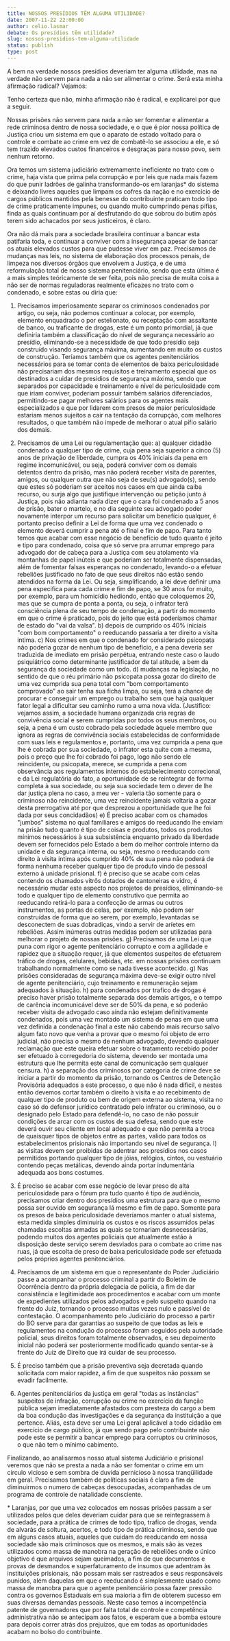 ```yaml
---
title: NOSSOS PRESÍDIOS TÊM ALGUMA UTILIDADE?
date: 2007-11-22 22:00:00
author: celio.lasmar
debate: Os presídios têm utilidade?
slug: nossos-presidios-tem-alguma-utilidade
status: publish 
type: post
---
```


  

A bem na verdade nossos presídios deveriam ter alguma utilidade, mas na verdade não servem para nada a não ser alimentar o crime. Será esta minha afirmação radical? Vejamos:  

  

Tenho certeza que não, minha afirmação não é radical, e explicarei por que a seguir.  

Nossas prisões não servem para nada a não ser fomentar e alimentar a rede criminosa dentro de nossa sociedade, e o que é pior nossa política de Justiça criou um sistema em que o aparato de estado voltado para o controle e combate ao crime em vez de combatê-lo se associou a ele, e só tem trazido elevados custos financeiros e desgraças para nosso povo, sem nenhum retorno.  

Ora temos um sistema judiciário extremamente ineficiente no trato com o crime, haja vista que prima pela corrupção e por leis que nada mais fazem do que punir ladrões de galinha transformando-os em laranjas\* do sistema e deixando livres aqueles que limpam os cofres da nação e no exercício de cargos públicos mantidos pela benesse do contribuinte praticam todo tipo de crime praticamente impunes, ou quando muito cumprindo penas pífias, finda as quais continuam por aí desfrutando do que sobrou do butim após terem sido achacados por seus justiceiros, é claro.  

Ora não dá mais para a sociedade brasileira continuar a bancar esta patifaria toda, e continuar a conviver com a insegurança apesar de bancar os atuais elevados custos para que pudesse viver em paz. Precisamos de mudanças nas leis, no sistema de elaboração dos processos penais, de limpeza nos diversos órgãos que envolvem a Justiça, e de uma reformulação total de nosso sistema penitenciário, sendo que esta última é a mais simples teóricamente de ser feita, pois não precisa de muita coisa a não ser de normas reguladoras realmente eficazes no trato com o condenado, e sobre estas ou diria que:   

1) Precisamos imperiosamente separar os criminosos condenados por artigo, ou seja, não podemos continuar a colocar, por exemplo, elemento enquadrado o por estelionato, ou receptação com assaltante de banco, ou traficante de drogas, este é um ponto primordial, já que definiria também a classificação do nível de segurança necessário ao presídio, eliminando-se a necessidade de que todo presídio seja construído visando segurança máxima, aumentando em muito os custos de construção. Teríamos também que os agentes penitenciários necessários para se tomar conta de elementos de baixa periculosidade não precisariam dos mesmos requisitos e treinamento especial que os destinados a cuidar de presídios de segurança máxima, sendo que separados por capacidade e treinamento e nível de periculosidade com que iriam conviver, poderiam possuir também salários diferenciados, permitindo-se pagar melhores salários para os agentes mais especializados e que por lidarem com presos de maior periculosidade estariam menos sujeitos a cair na tentação da corrupção, com melhores resultados, o que também não impede de melhorar o atual pífio salário dos demais.  

2) Precisamos de uma Lei ou regulamentação que: a) qualquer cidadão condenado a qualquer tipo de crime, cuja pena seja superior a cinco (5) anos de privação de liberdade, cumpra os 40% iniciais da pena em regime incomunicável, ou seja, poderá conviver com os demais detentos dentro da prisão, mas não poderá receber visita de parentes, amigos, ou qualquer outra que não seja de seu(s) advogado(s), sendo que estes só poderiam ser aceitos nos casos em que ainda caiba recurso, ou surja algo que justifique intervenção ou petição junto à Justiça, pois não adianta nada dizer que o cara foi condenado a 5 anos de prisão, bater o martelo, e no dia seguinte seu advogado poder novamente interpor um recurso para solicitar um benefício qualquer, é portanto preciso definir a Lei de forma que uma vez condenado o elemento deverá cumprir a pena até o final e fim de papo. Para tanto temos que acabar com esse negócio de benefício de tudo quanto é jeito e tipo para condenado, coisa que só serve pra arrumar emprego para advogado dor de cabeça para a Justiça com seu atolamento via montanhas de papel inúteis e que poderiam ser totalmente dispensadas, além de fomentar falsas esperanças no condenado, levando-o a efetuar rebeliões justificado no fato de que seus direitos não estão sendo atendidos na forma da Lei. Ou seja, simplificando, a lei deve definir uma pena especifica para cada crime e fim de papo, se 30 anos for muito, por exemplo, para um homicídio hediondo, então que coloquemos 20, mas que se cumpra de ponta a ponta, ou seja, o infrator terá consciência plena de seu tempo de condenação, a partir do momento em que o crime é praticado, pois do jeito que está poderíamos chamar de estado do "vai da valsa". b) depois de cumprido os 40% iniciais "com bom comportamento" o reeducando passaria a ter direito a visita intima. c) Nos crimes em que o condenado for considerado psicopata não poderia gozar de nenhum tipo de benefício, e a pena deveria ser traduzida de imediato em prisão perpétua, entrando neste caso o laudo psiquiátrico como determinante justificador de tal atitude, a bem da segurança da sociedade como um todo. d) mudanças na legislação, no sentido de que o réu primário não psicopata possa gozar do direito de uma vez cumprida sua pena total com "bom comportamento comprovado" ao sair tenha sua ficha limpa, ou seja, terá a chance de procurar e conseguir um emprego ou trabalho sem que haja qualquer fator legal a dificultar seu caminho rumo a uma nova vida. (Justifico: vejamos assim, a sociedade humana organizada cria regras de convivência social e serem cumpridas por todos os seus membros, ou seja, a pena é um custo cobrado pela sociedade àquele membro que ignora as regras de convivência sociais estabelecidas de conformidade com suas leis e regulamentos e, portanto, uma vez cumprida a pena que lhe é cobrada por sua sociedade, o infrator esta quite com a mesma, pois o preço que lhe foi cobrado foi pago, logo não sendo ele reincidente, ou psicopata, merece, se cumprida a pena com observância aos regulamentos internos do estabelecimento correcional, e da Lei regulatória do fato, a oportunidade de se reintegrar de forma completa à sua sociedade, ou seja sua sociedade tem o dever de lhe dar justiça plena no caso, a meu ver - valeria tão somente para o criminoso não reincidente, uma vez reincidente jamais voltaria a gozar desta prerrogativa até por que desprezou a oportunidade que lhe foi dada por seus concidadãos) e) É preciso acabar com os chamados "jumbos" sistema no qual familiares e amigos do reeducando lhe enviam na prisão tudo quanto é tipo de coisas e produtos, todos os produtos mínimos necessários à sua subsistência enquanto privado da liberdade devem ser fornecidos pelo Estado a bem do melhor controle interno da unidade e da segurança interna, ou seja, mesmo o reeducando com direito à visita intima após cumprido 40% de sua pena não poderá de forma nenhuma receber qualquer tipo de produto vindo de pessoal externo à unidade prisional. f) é preciso que se acabe com celas contendo os chamados vitrôs dotados de cantoneiras e vidro, é necessário mudar este aspecto nos projetos de presídios, eliminando-se todo e qualquer tipo de elemento construtivo que permita ao reeducando retirá-lo para a confecção de armas ou outros instrumentos, as portas de celas, por exemplo, não podem ser construídas de forma que ao serem, por exemplo, levantadas se desconectem de suas dobradiças, vindo a servir de aríetes em rebeliões. Assim inúmeras outras medidas podem ser utilizadas para melhorar o projeto de nossas prisões. g) Precisamos de uma Lei que puna com rigor o agente penitenciário corrupto e com a agilidade e rapidez que a situação requer, já que elementos suspeitos de efetuarem tráfico de drogas, celulares, bebidas, etc. em nossas prisões continuam trabalhando normalmente como se nada tivesse acontecido. g) Nas prisões consideradas de segurança máxima deve-se exigir outro nível de agente penitenciário, cujo treinamento e remuneração sejam adequados à situação. h) para condenados por trafico de drogas é preciso haver prisão totalmente separada dos demais artigos, e o tempo de carência incomunicável deve ser de 50% da pena, e só poderão receber visita de advogado caso ainda não estejam definitivamente condenados, pois uma vez montado um sistema de penas em que uma vez definida a condenação final a este não cabendo mais recurso salvo algum fato novo que venha a provar que o mesmo foi objeto de erro judicial, não precisa o mesmo de nenhum advogado, devendo qualquer reclamação que este queira efetuar sobre o tratamento recebido poder ser efetuado à corregedoria do sistema, devendo ser montada uma estrutura que lhe permita este canal de comunicação sem qualquer censura. h) a separação dos criminosos por categoria de crime deve se iniciar a partir do momento da prisão, tornando os Centros de Detenção Provisória adequados a este processo, o que não é nada difícil, e nestes então devemos cortar também o direito à visita e ao recebimento de qualquer tipo de produto ou bem de origem externa ao sistema, visita no caso só do defensor jurídico contratado pelo infrator ou criminoso, ou o designado pelo Estado para defendê-lo, no caso de não possuir condições de arcar com os custos de sua defesa, sendo que este deverá ouvir seu cliente em local adequado e que não permita a troca de quaisquer tipos de objetos entre as partes, valido para todos os estabelecimentos prisionais não importando seu nível de segurança. I) as visitas devem ser proibidas de adentrar aos presídios nos casos permitidos portando qualquer tipo de jóias, relógios, cintos, ou vestuário contendo peças metálicas, devendo ainda portar indumentária adequada aos bons costumes.  

3) É preciso se acabar com esse negócio de levar preso de alta periculosidade para o fórum pra tudo quanto é tipo de audiência, precisamos criar dentro dos presídios uma estrutura para que o mesmo possa ser ouvido em segurança lá mesmo e fim de papo. Somente para os presos de baixa periculosidade deveríamos manter o atual sistema, esta medida simples diminuiria os custos e os riscos assumidos pelas chamadas escoltas armadas as quais se tornariam desnecessárias, podendo muitos dos agentes policiais que atualmente estão à disposição deste serviço serem desviados para o combate ao crime nas ruas, já que escolta de preso de baixa periculosidade pode ser efetuada pelos próprios agentes penitenciários.  

4) Precisamos de um sistema em que o representante do Poder Judiciário passe a acompanhar o processo criminal a partir do Boletim de Ocorrência dentro da própria delegacia de polícia, a fim de dar consistência e legitimidade aos procedimentos e acabar com um monte de expedientes utilizados pelos advogados e pelo suspeito quando na frente do Juiz, tornando o processo muitas vezes nulo e passível de contestação. O acompanhamento pelo Judiciário do processo a partir do BO serve para dar garantias ao suspeito de que todas as leis e regulamentos na condução do processo foram seguidos pela autoridade policial, seus direitos foram totalmente observados, e seu depoimento inicial não poderá ser posteriormente modificado quando sentar-se à frente do Juiz de Direito que irá cuidar de seu processo.  

5) É preciso também que a prisão preventiva seja decretada quando solicitada com maior rapidez, a fim de que suspeitos não possam se evadir facilmente.  

6) Agentes penitenciários da justiça em geral "todas as instâncias" suspeitos de infração, corrupção ou crime no exercício da função pública sejam imediatamente afastados com presteza do cargo a bem da boa condução das investigações e da segurança da instituição a que pertence. Aliás, esta deve ser uma Lei geral aplicável a todo cidadão em exercício de cargo público, já que sendo pago pelo contribuinte não pode este se permitir a bancar emprego para corruptos ou criminosos, o que não tem o mínimo cabimento.  

Finalizando, ao analisarmos nosso atual sistema Judiciário e prisional veremos que não se presta a nada a não ser fomentar o crime em um circulo vicioso e sem sombra de duvida pernicioso à nossa tranqüilidade em geral. Precisamos também de políticas sociais é claro a fim de diminuirmos o numero de cabeças desocupadas, acompanhadas de um programa de controle de natalidade consciente.  

\* Laranjas, por que uma vez colocados em nossas prisões passam a ser utilizados pelos que deles deveriam cuidar para que se reintegrassem à sociedade, para a prática de crimes de todo tipo, trafico de drogas, venda de alvarás de soltura, acertos, e todo tipo de prática criminosa, sendo que em alguns casos atuais, aqueles que cuidam do reeducando em nossa sociedade são mais criminosos que os mesmos, e mais são às vezes utilizados como massa de manobra na geração de rebeliões onde o único objetivo é que arquivos sejam queimados, a fim de que documentos e provas de desmandos e superfaturamento de insumos que adentram às instituições prisionais, não possam mais ser rastreados e seus responsáveis punidos, além daquelas em que o reeducando é simplesmente usado como massa de manobra para que o agente penitenciário possa fazer pressão contra os governos Estaduais em sua maioria a fim de obterem sucesso em suas diversas demandas pessoais. Neste caso temos a incompetência patente de governadores que por falta total de controle e competência administrativa não se antecipam aos fatos, e esperam que a bomba estoure para depois correr atrás dos prejuízos, que em todas as oportunidades acabam no bolso do contribuinte.
